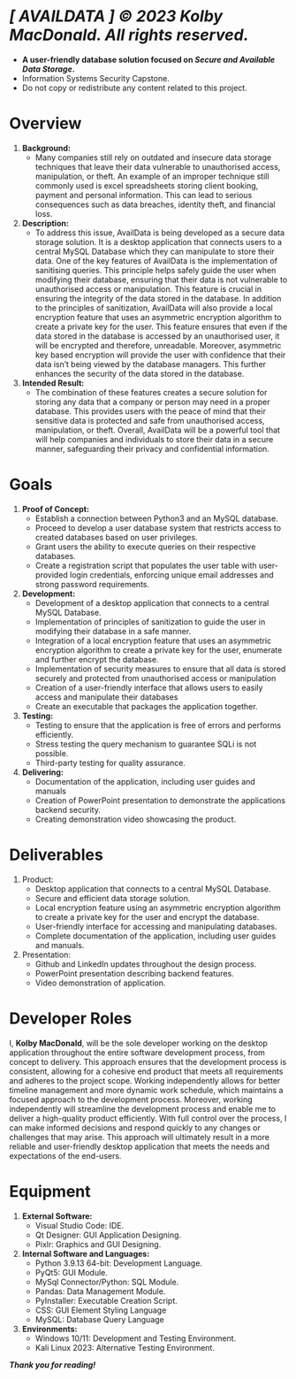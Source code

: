 # _**[ AVAILDATA ] © 2023 Kolby MacDonald. All rights reserved.**_
- **A user-friendly database solution focused on _Secure and Available Data Storage_.**
- Information Systems Security Capstone.
- Do not copy or redistribute any content related to this project.

# **Overview**
1. **Background:**
    - Many companies still rely on outdated and insecure data storage techniques that leave their data vulnerable to unauthorised access, manipulation, or theft. An example of an improper technique still commonly used is excel spreadsheets storing client booking, payment and personal information. This can lead to serious consequences such as data breaches, identity theft, and financial loss.
2. **Description:**
    - To address this issue, AvailData is being developed as a secure data storage solution. It is a desktop application that connects users to a central MySQL Database which they can manipulate to store their data. One of the key features of AvailData is the implementation of sanitising queries. This principle helps safely guide the user when modifying their database, ensuring that their data is not vulnerable to unauthorised access or manipulation. This feature is crucial in ensuring the integrity of the data stored in the database. In addition to the principles of sanitization, AvailData will also provide a local encryption feature that uses an asymmetric encryption algorithm to create a private key for the user. This feature ensures that even if the data stored in the database is accessed by an unauthorised user, it will be encrypted and therefore, unreadable. Moreover, asymmetric key based encryption will provide the user with confidence that their data isn’t being viewed by the database managers. This further enhances the security of the data stored in the database.
3. **Intended Result:** 
    - The combination of these features creates a secure solution for storing any data that a company or person may need in a proper database. This provides users with the peace of mind that their sensitive data is protected and safe from unauthorised access, manipulation, or theft. Overall, AvailData will be a powerful tool that will help companies and individuals to store their data in a secure manner, safeguarding their privacy and confidential information.


# **Goals**
1. **Proof of Concept:**
    - Establish a connection between Python3 and an MySQL database. 
    - Proceed to develop a user database system that restricts access to created databases based on user privileges. 
    - Grant users the ability to execute queries on their respective databases. 
    - Create a registration script that populates the user table with user-provided login credentials, enforcing unique email addresses and strong password requirements.
3. **Development:**
    - Development of a desktop application that connects to a central MySQL Database.
    - Implementation of principles of sanitization to guide the user in modifying their database in a safe manner.
    - Integration of a local encryption feature that uses an asymmetric encryption algorithm to create a private key for the user, enumerate and further encrypt the database.
    - Implementation of security measures to ensure that all data is stored securely and protected from unauthorised access or manipulation
    - Creation of a user-friendly interface that allows users to easily access and manipulate their databases
    - Create an executable that packages the application together.
5. **Testing:**
    - Testing to ensure that the application is free of errors and performs efficiently.
    - Stress testing the query mechanism to guarantee SQLi is not possible.
    - Third-party testing for quality assurance.
7. **Delivering:**
    - Documentation of the application, including user guides and manuals
    - Creation of PowerPoint presentation to demonstrate the applications backend security.
    - Creating demonstration video showcasing the product.


# **Deliverables**
1. Product:
    - Desktop application that connects to a central MySQL Database.
    - Secure and efficient data storage solution.
    - Local encryption feature using an asymmetric encryption algorithm to create a private key for the user and encrypt the database.
    - User-friendly interface for accessing and manipulating databases.
    - Complete documentation of the application, including user guides and manuals.
2. Presentation:
    - Github and LinkedIn updates throughout the design process.
    - PowerPoint presentation describing backend features.
    - Video demonstration of application.

# **Developer Roles**
I, **Kolby MacDonald**, will be the sole developer working on the desktop application throughout the entire software development process, from concept to delivery. This approach ensures that the development process is consistent, allowing for a cohesive end product that meets all requirements and adheres to the project scope. Working independently allows for better timeline management and more dynamic work schedule, which maintains a focused approach to the development process. Moreover, working independently will streamline the development process and enable me to deliver a high-quality product efficiently. With full control over the process, I can make informed decisions and respond quickly to any changes or challenges that may arise. This approach will ultimately result in a more reliable and user-friendly desktop application that meets the needs and expectations of the end-users.

# **Equipment**
1. **External Software:**
    - Visual Studio Code: IDE.
    - Qt Designer: GUI Application Designing.
    - Pixlr: Graphics and GUI Designing.
2. **Internal Software and Languages:**
    - Python 3.9.13 64-bit: Development Language.
    - PyQt5: GUI Module.
    - MySql Connector/Python: SQL Module.
    - Pandas: Data Management Module.
    - PyInstaller: Executable Creation Script.
    - CSS: GUI Element Styling Language
    - MySQL: Database Query Language
3. **Environments:**
    - Windows 10/11: Development and Testing Environment.
    - Kali Linux 2023: Alternative Testing Environment.



_**Thank you for reading!**_